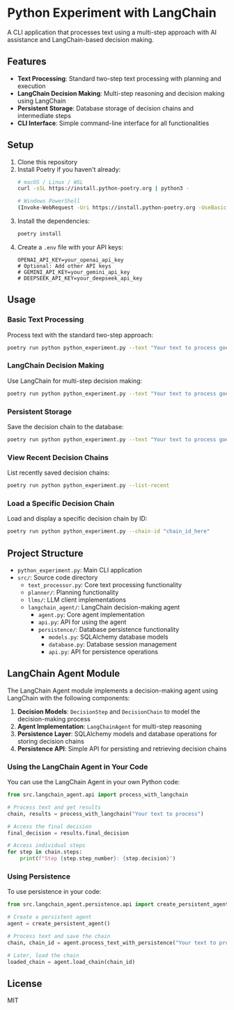 # Python Experiment with LangChain

A CLI application that processes text using a multi-step approach with AI assistance and LangChain-based decision making.

## Features

- **Text Processing**: Standard two-step text processing with planning and execution
- **LangChain Decision Making**: Multi-step reasoning and decision making using LangChain
- **Persistent Storage**: Database storage of decision chains and intermediate steps
- **CLI Interface**: Simple command-line interface for all functionalities

## Setup

1. Clone this repository
2. Install Poetry if you haven't already:
   ```bash
   # macOS / Linux / WSL
   curl -sSL https://install.python-poetry.org | python3 -
   
   # Windows PowerShell
   (Invoke-WebRequest -Uri https://install.python-poetry.org -UseBasicParsing).Content | python -
   ```
3. Install the dependencies:
   ```bash
   poetry install
   ```
4. Create a `.env` file with your API keys:
   ```
   OPENAI_API_KEY=your_openai_api_key
   # Optional: Add other API keys
   # GEMINI_API_KEY=your_gemini_api_key
   # DEEPSEEK_API_KEY=your_deepseek_api_key
   ```

## Usage

### Basic Text Processing

Process text with the standard two-step approach:

```bash
poetry run python python_experiment.py --text "Your text to process goes here"
```

### LangChain Decision Making

Use LangChain for multi-step decision making:

```bash
poetry run python python_experiment.py --text "Your text to process goes here" --use-langchain
```

### Persistent Storage

Save the decision chain to the database:

```bash
poetry run python python_experiment.py --text "Your text to process goes here" --use-langchain --persist
```

### View Recent Decision Chains

List recently saved decision chains:

```bash
poetry run python python_experiment.py --list-recent
```

### Load a Specific Decision Chain

Load and display a specific decision chain by ID:

```bash
poetry run python python_experiment.py --chain-id "chain_id_here"
```

## Project Structure

- `python_experiment.py`: Main CLI application
- `src/`: Source code directory
  - `text_processor.py`: Core text processing functionality
  - `planner/`: Planning functionality
  - `llms/`: LLM client implementations
  - `langchain_agent/`: LangChain decision-making agent
    - `agent.py`: Core agent implementation
    - `api.py`: API for using the agent
    - `persistence/`: Database persistence functionality
      - `models.py`: SQLAlchemy database models
      - `database.py`: Database session management
      - `api.py`: API for persistence operations

## LangChain Agent Module

The LangChain Agent module implements a decision-making agent using LangChain with the following components:

1. **Decision Models**: `DecisionStep` and `DecisionChain` to model the decision-making process
2. **Agent Implementation**: `LangChainAgent` for multi-step reasoning
3. **Persistence Layer**: SQLAlchemy models and database operations for storing decision chains
4. **Persistence API**: Simple API for persisting and retrieving decision chains

### Using the LangChain Agent in Your Code

You can use the LangChain Agent in your own Python code:

```python
from src.langchain_agent.api import process_with_langchain

# Process text and get results
chain, results = process_with_langchain("Your text to process")

# Access the final decision
final_decision = results.final_decision

# Access individual steps
for step in chain.steps:
    print(f"Step {step.step_number}: {step.decision}")
```

### Using Persistence

To use persistence in your code:

```python
from src.langchain_agent.persistence.api import create_persistent_agent

# Create a persistent agent
agent = create_persistent_agent()

# Process text and save the chain
chain, chain_id = agent.process_text_with_persistence("Your text to process")

# Later, load the chain
loaded_chain = agent.load_chain(chain_id)
```

## License

MIT 